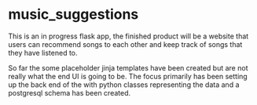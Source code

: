 # music_suggestions

This is an in progress flask app, the finished product 
will be a website that users can recommend songs to each other 
and keep track of songs that they have listened to.

So far the some placeholder jinja templates have been created but are not 
really what the end UI is going to be. The focus primarily has been setting up
the back end of the with python classes representing the data and a postgresql
schema has been created. 



